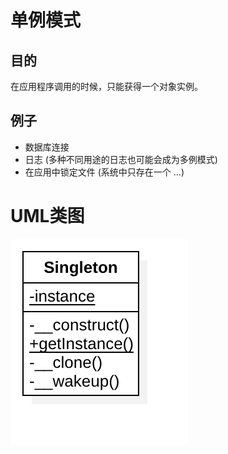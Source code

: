 # 单例模式

## 目的
在应用程序调用的时候，只能获得一个对象实例。

## 例子
- 数据库连接
- 日志 (多种不同用途的日志也可能会成为多例模式)
- 在应用中锁定文件 (系统中只存在一个 ...)

# UML类图
![单例模式](./Singleton.png)
